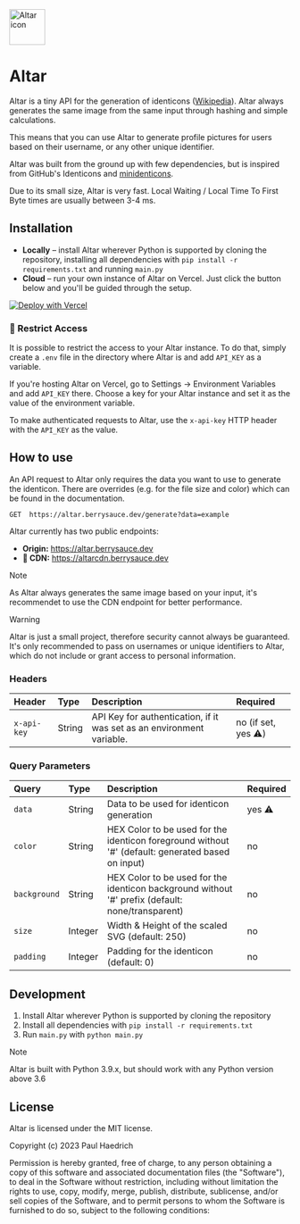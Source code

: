 <img src="https://berrysauce.dev/altar/assets/img/default.webp" alt="Altar icon" height=64>

# Altar
Altar is a tiny API for the generation of identicons ([Wikipedia](https://en.wikipedia.org/wiki/Identicon)). Altar always generates the same image from the same input through hashing and simple calculations.

This means that you can use Altar to generate profile pictures for users based on their username, or any other unique identifier.

Altar was built from the ground up with few dependencies, but is inspired from GitHub's Identicons and [minidenticons](https://github.com/laurentpayot/minidenticons).

Due to its small size, Altar is very fast. Local Waiting / Local Time To First Byte times are usually between 3-4 ms.

## Installation
- **Locally** – install Altar wherever Python is supported by cloning the repository, installing all dependencies with `pip install -r requirements.txt` and running `main.py`
- **Cloud** – run your own instance of Altar on Vercel. Just click the button below and you'll be guided through the setup.

[![Deploy with Vercel](https://vercel.com/button)](https://vercel.com/new/clone?repository-url=https%3A%2F%2Fgithub.com%2Fberrysauce%2Faltar&project-name=altar&repository-name=altar&demo-title=Altar%20Demo&demo-description=A%20site%20using%20altar%20to%20dynamically%20generate%20identicons.&demo-url=https%3A%2F%2Fberrysauce.me%2Faltar%2F)

### 🔐 Restrict Access
It is possible to restrict the access to your Altar instance. To do that, simply create a `.env` file in the directory where Altar is and add `API_KEY` as a variable. 

If you're hosting Altar on Vercel, go to Settings → Environment Variables and add `API_KEY` there. Choose a key for your Altar instance and set it as the value of the environment variable.

To make authenticated requests to Altar, use the `x-api-key` HTTP header with the `API_KEY` as the value.


## How to use
An API request to Altar only requires the data you want to use to generate the identicon. There are overrides (e.g. for the file size and color) which can be found in the documentation.

```http
GET  https://altar.berrysauce.dev/generate?data=example
```

Altar currently has two public endpoints:
- **Origin:** https://altar.berrysauce.dev
- **🚀 CDN:** https://altarcdn.berrysauce.dev

> [!NOTE]  
> As Altar always generates the same image based on your input, it's recommendet to use the CDN endpoint for better performance.

> [!WARNING]  
> Altar is just a small project, therefore security cannot always be guaranteed. It's only recommended to pass on usernames or unique identifiers to Altar, which do not include or grant access to personal information.

### Headers

| Header        | Type    | Description                                                                            | Required              |
| :-------------|:--------|:---------------------------------------------------------------------------------------| :---------------------|
| `x-api-key`   | String  | API Key for authentication, if it was set as an environment variable.                  | no (if set, yes  ⚠️)      |

### Query Parameters

| Query         | Type    | Description                                                                            | Required |
| :-------------|:--------|:---------------------------------------------------------------------------------------| :--------|
| `data`        | String  | Data to be used for identicon generation                                               | yes ⚠️    |
| `color`       | String  | HEX Color to be used for the identicon foreground without '#' (default: generated based on input) | no       |
| `background`  | String  | HEX Color to be used for the identicon background without '#' prefix (default: none/transparent)  | no       |
| `size`        | Integer | Width & Height of the scaled SVG (default: 250)                                        | no       |
| `padding`     | Integer | Padding for the identicon (default: 0)                                                 | no       |

## Development
1. Install Altar wherever Python is supported by cloning the repository
2. Install all dependencies with `pip install -r requirements.txt`
3. Run `main.py` with `python main.py`

> [!NOTE]
> Altar is built with Python 3.9.x, but should work with any Python version above 3.6

## License
Altar is licensed under the MIT license.

Copyright (c) 2023 Paul Haedrich

Permission is hereby granted, free of charge, to any person obtaining a copy
of this software and associated documentation files (the "Software"), to deal
in the Software without restriction, including without limitation the rights
to use, copy, modify, merge, publish, distribute, sublicense, and/or sell
copies of the Software, and to permit persons to whom the Software is
furnished to do so, subject to the following conditions:
